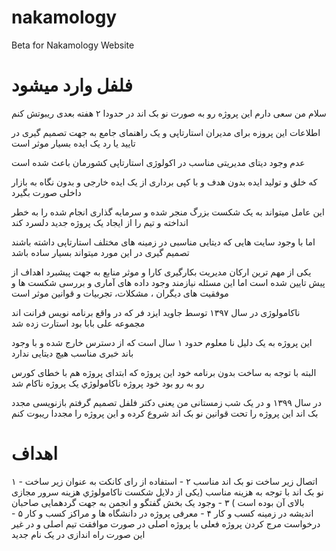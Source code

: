 # nakamology
Beta for Nakamology Website



# فلفل وارد میشود 

<p dir="rtl">

سلام من سعی دارم این پروژه رو به صورت نو بک اند در حدودا ۲ هفته بعدی ریبوتش کنم


</p>


اطلاعات این پروزه برای مدیران استارتاپی و یک راهنمای جامع به جهت تصمیم گیری در تایید یا رد یک ایده بسیار موثر است 

عدم وجود دیتای مدیریتی مناسب در اکولوژی استارتاپی کشورمان باعث شده است 

که خلق و تولید ایده بدون هدف و با کپی برداری از یک ایده خارجی و بدون نگاه به بازار داخلی صورت بگیرد 

این عامل میتواند به یک شکست بزرگ منجر شده و سرمایه گذاری انجام شده را به خطر انداخته و تیم را از ایجاد یک پروژه جدید دلسرد کند

اما با وجود سایت هایی که دیتایی مناسبی در زمینه های مختلف استارتاپی داشته باشند تصمیم گیری در این مورد میتواند بسیار ساده باشد 

یکی از مهم ترین ارکان مدیریت بکارگیری کارا و موثر منابع به جهت پیشبرد اهداف از پیش تایین شده است 
اما این مسئله نیازمند وجود داده های آماری و بررسی شکست ها و موفقیت های دیگران ، مشکلات، تجربیات و قوانین موثر است 

ناکامولوژی در سال ۱۳۹۷ توسط جاوید ایزد فر که در واقع برنامه نویس فرانت اند مجموعه علی بابا بود استارت زده شد

این پروژه به یک دلیل نا معلوم حدود ۱ سال است که از دسترس خارج شده و با وجود باند خبری مناسب هیچ دیتایی ندارد 

البته  با توجه به ساخت بدون برنامه خود این پروژه که ابتدای پروژه هم با خطای کورس رو به رو بود خود پروژه ناکامولوژي یک پروژه ناکام شد 

در سال ۱۳۹۹ و در یک شب زمستانی من یعنی دکتر فلفل تصمیم گرفتم بازنویسی مجدد بک اند این پروژه را تحت قوانین نو بک اند شروع کرده 
و این پروژه را مجددا ریبوت کنم
# اهداف 
۱ - اتصال زیر ساخت نو بک اند مناسب
۲ - استفاده از رای کانکت به عنوان زیر ساخت نو بک اند با توجه به هزینه مناسب (یکی از دلایل شکست ناکامولوژي هزینه سرور مجازی بالای آن بوده است )
۳ - وجود یک بخش گفتگو و انجمن به جهت گردهمایی صاحبان اندیشه در زمینه کسب و کار
۴ - معرفی پروژه در دانشگاه ها و مراکز کسب و کار
۵ - درخواست مرج کردن پروژه فعلی با پروژه اصلی در صورت موافقت تیم اصلی و در غیر این صورت راه اندازی در یک نام جدید



